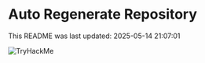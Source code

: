 # Auto Regenerate Repository

This README was last updated: 2025-05-14 21:07:01

 ![TryHackMe](https://tryhackme.com/badge/533634)